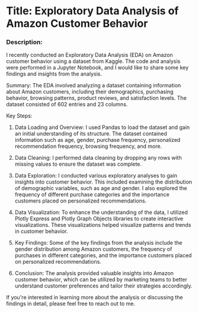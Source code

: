 # Title: Exploratory Data Analysis of Amazon Customer Behavior

### Description:
I recently conducted an Exploratory Data Analysis (EDA) on Amazon customer behavior using a dataset from Kaggle. The code and analysis were performed in a Jupyter Notebook, and I would like to share some key findings and insights from the analysis.

Summary:
The EDA involved analyzing a dataset containing information about Amazon customers, including their demographics, purchasing behavior, browsing patterns, product reviews, and satisfaction levels. The dataset consisted of 602 entries and 23 columns.

Key Steps:
1. Data Loading and Overview: I used Pandas to load the dataset and gain an initial understanding of its structure. The dataset contained information such as age, gender, purchase frequency, personalized recommendation frequency, browsing frequency, and more.

2. Data Cleaning: I performed data cleaning by dropping any rows with missing values to ensure the dataset was complete.

3. Data Exploration: I conducted various exploratory analyses to gain insights into customer behavior. This included examining the distribution of demographic variables, such as age and gender. I also explored the frequency of different purchase categories and the importance customers placed on personalized recommendations.

4. Data Visualization: To enhance the understanding of the data, I utilized Plotly Express and Plotly Graph Objects libraries to create interactive visualizations. These visualizations helped visualize patterns and trends in customer behavior.

5. Key Findings: Some of the key findings from the analysis include the gender distribution among Amazon customers, the frequency of purchases in different categories, and the importance customers placed on personalized recommendations.

6. Conclusion: The analysis provided valuable insights into Amazon customer behavior, which can be utilized by marketing teams to better understand customer preferences and tailor their strategies accordingly.

If you're interested in learning more about the analysis or discussing the findings in detail, please feel free to reach out to me.
